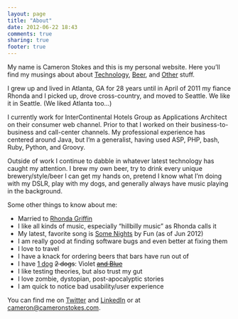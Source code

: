 ```yaml
---
layout: page
title: "About"
date: 2012-06-22 18:43
comments: true
sharing: true
footer: true
---
```

My name is Cameron Stokes and this is my personal website. Here you’ll find my musings about about [Technology](/category/tech/), [Beer](/category/beer/), and [Other](/category/other/) stuff.

I grew up and lived in Atlanta, GA for 28 years until in April of 2011 my fiance Rhonda and I picked up, drove cross-country, and moved to Seattle. We like it in Seattle. (We liked Atlanta too…)

I currently work for InterContinental Hotels Group as Applications Architect on their consumer web channel. Prior to that I worked on their business-to-business and call-center channels. My professional experience has centered around Java, but I’m a generalist, having used ASP, PHP, bash, Ruby, Python, and Groovy.

Outside of work I continue to dabble in whatever latest technology has caught my attention. I brew my own beer, try to drink every unique brewery/style/beer I can get my hands on, pretend I know what I’m doing with my DSLR, play with my dogs, and generally always have music playing in the background.

Some other things to know about me:

* Married to [Rhonda Griffin](https://twitter.com/#!/RhondaDonda642)
* I like all kinds of music, especially “hillbilly music” as Rhonda calls it
* My latest, favorite song is [Some Nights](http://www.youtube.com/watch?v=qQkBeOisNM0) by Fun (as of Jun 2012)
* I am really good at finding software bugs and even better at fixing them
* I love to travel
* I have a knack for ordering beers that bars have run out of
* I have <ins>1 dog</ins> <del>2 dogs</del>: Violet <del>[and Blue](https://twitter.com/clstokes/status/185581016713396225)</del> 
* I like testing theories, but also trust my gut
* I love zombie, dystopian, post-apocalyptic stories
* I am quick to notice bad usability/user experience

You can find me on [Twitter](https://twitter.com/#!/clstokes) and [LinkedIn](http://www.linkedin.com/in/cameronstokes) or at [cameron@cameronstokes.com](mailto:cameron@cameronstokes.com).
